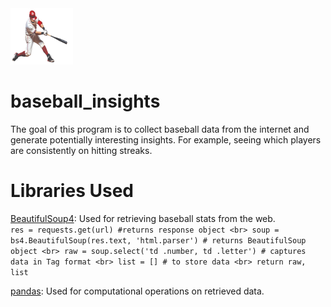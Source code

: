 <img src='photos/baseball_player.png' alt='baseball player' style='width: 100px; height: 90px'>

# baseball_insights
The goal of this program is to collect baseball data from the internet and generate
potentially interesting insights. For example, seeing which players are consistently on hitting streaks.

# Libraries Used
[BeautifulSoup4](https://pypi.org/project/beautifulsoup4/): Used for retrieving baseball stats from the web.
<br>
`res = requests.get(url) #returns response object <br>
soup = bs4.BeautifulSoup(res.text, 'html.parser') # returns BeautifulSoup object <br>
raw = soup.select('td .number, td .letter') # captures data in Tag format <br>
list = [] # to store data <br>
return raw, list`

[pandas](https://pandas.pydata.org/docs/): Used for computational operations on retrieved data.